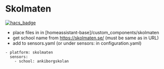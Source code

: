 # Skolmaten

[![hacs_badge](https://img.shields.io/badge/HACS-Custom-orange.svg?style=for-the-badge)](https://github.com/hacs/integration)

- place files in in [homeassistant-base]/custom_components/skolmaten
- get school name from https://skolmaten.se/ (must be same as in URL)
- add to sensors.yaml (or under sensors: in configuration.yaml)

```
- platform: skolmaten
  sensors:
    - school: ankiborgskolan
```
